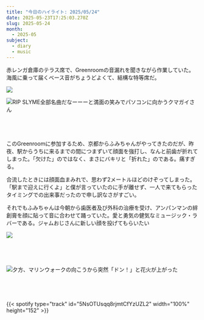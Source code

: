 ```yaml
---
title: "今日のハイライト: 2025/05/24"
date: 2025-05-23T17:25:03.270Z
slug: 2025-05-24
month:
  - 2025-05
subject:
  - diary
  - music
---
```

赤レンガ倉庫のテラス席で、Greenroomの音漏れを聞きながら作業していた。海風に乗って届くベース音がちょうどよくて、結構な特等席だ。

![](/images/diary/2025-05-24/greenroom.png)

![RIP SLYME全部名曲だなーーーと満面の笑みでパソコンに向かうクマガイさん](/images/diary/2025-05-24/pxl_20250524_083049794.jpg)

###### ﻿

このGreenroomに参加するため、京都からふみちゃんがやってきたのだが、昨夜、駅からうちに来るまでの間につまずいて顔面を強打し、なんと前歯が折れてしまった。「欠けた」のではなく、まさにバキリと「折れた」のである。痛すぎる。

合流したときには顔面血まみれで、思わず2メートルほどのけぞってしまった。「駅まで迎えに行くよ」と僕が言っていたのに手が離せず、一人で来てもらったタイミングでの出来事だったので申し訳なさがすごい。

それでもふみちゃんは今朝から歯医者及び外科の治療を受け、アンパンマンの絆創膏を顔に貼って音に合わせて踊っていた。愛と勇気の健気なミュージック・ラバーである。ジャムおじさんに新しい顔を投げてもらいたい

![](/images/diary/2025-05-24/pxl_20250524_072832002.jpg)

###### 　﻿

![夕方、マリンウォークの向こうから突然「ドン！」と花火が上がった](/images/diary/2025-05-24/fire.jpg)

###### 　﻿

{{< spotify type="track" id="5NsOTUsqq8rjmtCfYzUZL2" width="100%" height="152" >}}